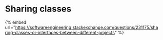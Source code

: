 # Sharing classes

{% embed url="https://softwareengineering.stackexchange.com/questions/231175/sharing-classes-or-interfaces-between-different-projects" %}



